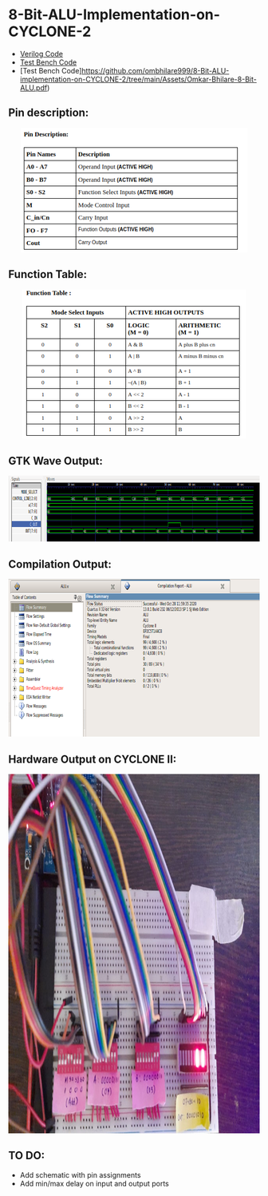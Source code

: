# 8-Bit-ALU-Implementation-on-CYCLONE-2

- [Verilog Code](https://github.com/ombhilare999/8-Bit-ALU-implementation-on-CYCLONE-2/blob/main/ALU/ALU.v)
- [Test Bench Code](https://github.com/ombhilare999/8-Bit-ALU-implementation-on-CYCLONE-2/blob/main/ALU/ALU_TB.v)
- [Test Bench Code]https://github.com/ombhilare999/8-Bit-ALU-implementation-on-CYCLONE-2/tree/main/Assets/Omkar-Bhilare-8-Bit-ALU.pdf)
## Pin description:

<p align="center">
    <img width="455" height="249" src="/Assets/pin_description.png">
</p>

## Function Table:

<p align="center">
    <img width="450" height="299" src="/Assets/function_table.png">
</p>

## GTK Wave Output:

<p align="center">
    <img width="862" height="132" src="/Assets/gtkwave.png">
</p>

## Compilation Output:

<p align="center">
    <img width="746" height="316" src="/Assets/compilation.png">
</p>

## Hardware Output on CYCLONE II:

<p align="center">
    <img width="1280" height="720" src="/Assets/Hardware_Output.jpeg">
</p>

## TO DO:
- Add schematic with pin assignments
- Add min/max delay on input and output ports
